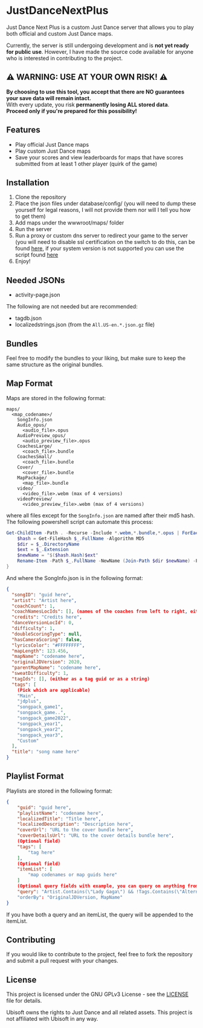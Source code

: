 # JustDanceNextPlus

Just Dance Next Plus is a custom Just Dance server that allows you to play both official and custom Just Dance maps.

Currently, the server is still undergoing development and is **not yet ready for public use**.
However, I have made the source code available for anyone who is interested in contributing to the project.

## ⚠️ **WARNING: USE AT YOUR OWN RISK!** ⚠️

**By choosing to use this tool, you accept that there are NO guarantees your save data will remain intact.**  
With every update, you risk **permanently losing ALL stored data**.  
**Proceed only if you're prepared for this possibility!**

## Features
- Play official Just Dance maps
- Play custom Just Dance maps
- Save your scores and view leaderboards for maps that have scores submitted from at least 1 other player (quirk of the game)

## Installation
1. Clone the repository
2. Place the json files under database/config/ (you will need to dump these yourself for legal reasons, I will not provide them nor will I tell you how to get them)
3. Add maps under the wwwroot/maps/ folder
4. Run the server
5. Run a proxy or custom dns server to redirect your game to the server (you will need to disable ssl certification on the switch to do this, can be found [here](https://github.com/misson20000/exefs_patches), if your system version is not supported you can use the script found [here](https://github.com/misson20000/exefs_patches/pull/41#issuecomment-2423585536)
6. Enjoy!

## Needed JSONs
- activity-page.json

The following are not needed but are recommended:
- tagdb.json
- localizedstrings.json (from the `All.US-en.*.json.gz` file)

## Bundles
Feel free to modify the bundles to your liking, but make sure to keep the same structure as the original bundles.

## Map Format
Maps are stored in the following format:
```
maps/
  <map_codename>/
	SongInfo.json
	Audio_opus/
	  <audio_file>.opus
	AudioPreview_opus/
	  <audio_preview_file>.opus
	CoachesLarge/
	  <coach_file>.bundle
	CoachesSmall/
	  <coach_file>.bundle
	Cover/
	  <cover_file>.bundle
	MapPackage/
	  <map_file>.bundle
	video/
	  <video_file>.webm (max of 4 versions)
	videoPreview/
	  <video_preview_file>.webm (max of 4 versions)
```
where all files except for the `SongInfo.json` are named after their md5 hash.
The following powershell script can automate this process:
```powershell
Get-ChildItem -Path . -Recurse -Include *.webm,*.bundle,*.opus | ForEach-Object -Parallel {
    $hash = Get-FileHash $_.FullName -Algorithm MD5
    $dir = $_.DirectoryName
    $ext = $_.Extension
    $newName = "$($hash.Hash)$ext"
    Rename-Item -Path $_.FullName -NewName (Join-Path $dir $newName) -Force
}
```
And where the SongInfo.json is in the following format:
```json
{
  "songID": "guid here",
  "artist": "Artist here",
  "coachCount": 1,
  "coachNamesLocIds": [], (names of the coaches from left to right, either as oasisId or as a string)
  "credits": "Credits here",
  "danceVersionLocId": 0,
  "difficulty": 1,
  "doubleScoringType": null,
  "hasCameraScoring": false,
  "lyricsColor": "#FFFFFFFF",
  "mapLength": 123.456,
  "mapName": "codename here",
  "originalJDVersion": 2020,
  "parentMapName": "codename here",
  "sweatDifficulty": 1,
  "tagIds": [], (either as a tag guid or as a string)
  "tags": [
	(Pick which are applicable)
	"Main",
	"jdplus",
	"songpack_game1",
	"songpack_game..",
	"songpack_game2022",
	"songpack_year1",
	"songpack_year2",
	"songpack_year3",
	"Custom"
  ],
  "title": "song name here"
}
```

## Playlist Format
Playlists are stored in the following format:
```json
{
	"guid": "guid here",
	"playlistName": "codename here",
	"localizedTitle": "Title here",
	"localizedDescription": "Description here",
	"coverUrl": "URL to the cover bundle here",
	"coverDetailsUrl": "URL to the cover details bundle here",
	(Optional field)
	"tags": [ 
		"tag here"
	],
	(Optional field)
	"itemList": [
		"map codenames or map guids here"
	]
	(Optional query fields with example, you can query on anything from SongInfo)
	"query": "Artist.Contains(\"Lady Gaga\") && !Tags.Contains(\"Alternate\")"
	"orderBy": "OriginalJDVersion, MapName"
}
```
If you have both a query and an itemList, the query will be appended to the itemList.

## Contributing
If you would like to contribute to the project, feel free to fork the repository and submit a pull request with your changes.

## License
This project is licensed under the GNU GPLv3 License - see the [LICENSE](LICENSE) file for details.

Ubisoft owns the rights to Just Dance and all related assets. This project is not affiliated with Ubisoft in any way.
